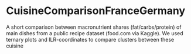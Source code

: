 # CuisineComparisonFranceGermany
A short comparison between macronutrient shares (fat/carbs/protein) of main dishes from a public recipe dataset (food.com via Kaggle). We used ternary plots and ILR-coordinates to compare clusters between these cuisine
